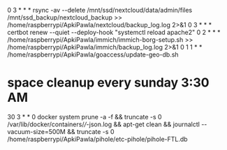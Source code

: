 0 3 * * * rsync -av --delete /mnt/ssd/nextcloud/data/admin/files /mnt/ssd_backup/nextcloud_backup >> /home/raspberrypi/ApkiPawla/nextcloud/backup_log.log 2>&1
0 3 * * * certbot renew --quiet --deploy-hook "systemctl reload apache2"
0 2 * * * /home/raspberrypi/ApkiPawla/immich/immich-borg-setup.sh >> /home/raspberrypi/ApkiPawla/immich/backup_log.log 2>&1
0 1 1 * * /home/raspberrypi/ApkiPawla/goaccess/update-geo-db.sh

# space cleanup every sunday 3:30 AM
30 3 * * 0 docker system prune -a -f && truncate -s 0 /var/lib/docker/containers/*/*-json.log && apt-get clean && journalctl --vacuum-size=500M && truncate -s 0 /home/raspberrypi/ApkiPawla/pihole/etc-pihole/pihole-FTL.db
